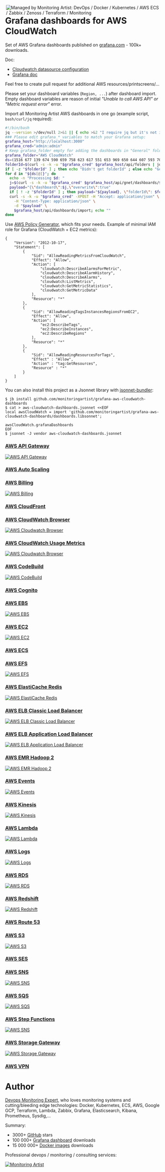 [<img src="https://monitoringartist.github.io/managed-by-monitoringartist.png" alt="Managed by Monitoring Artist: DevOps / Docker / Kubernetes / AWS ECS / Zabbix / Zenoss / Terraform / Monitoring" align="right"/>](http://www.monitoringartist.com 'DevOps / Docker / Kubernetes / AWS ECS / Zabbix / Zenoss / Terraform / Monitoring')

# Grafana dashboards for AWS CloudWatch

Set of AWS Grafana dashboards published on
[grafana.com](https://grafana.com/dashboards?dataSource=cloudwatch) -
100k+ downloads.

Doc:
- [Cloudwatch datasource configuration](https://grafana.com/docs/features/datasources/cloudwatch/)
- [Grafana doc](http://docs.grafana.org/)

Feel free to create pull request for additional AWS resources/printscreens/...

Please set your dashboard variables (`Region, ...`) after dashboard import.
Empty dashboard variables are reason of initial *"Unable to call AWS API" or "Metric request error"* error.

Import all Monitoring Artist AWS dashboards in one go (example script,
`bash/curl/jq` required):

```bash
#!/bin/bash
jq --version >/dev/null 2>&1 || { echo >&2 "I require jq but it's not installed.  Aborting."; exit 1; }
### Please edit grafana_* variables to match your Grafana setup:
grafana_host="http://localhost:3000"
grafana_cred="admin:admin"
# Keep grafana_folder empty for adding the dashboards in "General" folder
grafana_folder="AWS CloudWatch"
ds=(1516 677 139 674 590 659 758 623 617 551 653 969 650 644 607 593 707 575 1519 581 584 2969 8050 11099 11154 11155 12979 13018 13040 13104);
folderId=$(curl -s -k -u "$grafana_cred" $grafana_host/api/folders | jq -r --arg grafana_folder  "$grafana_folder" '.[] | select(.title==$grafana_folder).id')
if [ -z "$folderId" ] ; then echo "Didn't get folderId" ; else echo "Got folderId $folderId" ; fi
for d in "${ds[@]}"; do
  echo -n "Processing $d: "
  j=$(curl -s -k -u "$grafana_cred" $grafana_host/api/gnet/dashboards/$d | jq .json)
  payload="{\"dashboard\":$j,\"overwrite\":true"
  if [ ! -z "$folderId" ] ; then payload="${payload}, \"folderId\": $folderId }";  else payload="${payload} }" ; fi
  curl -s -k -u "$grafana_cred" -XPOST -H "Accept: application/json" \
    -H "Content-Type: application/json" \
    -d "$payload" \
    $grafana_host/api/dashboards/import; echo ""
done
```

Use [AWS Policy Generator](http://awspolicygen.s3.amazonaws.com/policygen.html),
which fits your needs. Example of minimal IAM role for Grafana (CloudWatch + EC2 metrics):

```
{
    "Version": "2012-10-17",
    "Statement": [
        {
            "Sid": "AllowReadingMetricsFromCloudWatch",
            "Effect": "Allow",
            "Action": [
                "cloudwatch:DescribeAlarmsForMetric",
                "cloudwatch:DescribeAlarmHistory",
                "cloudwatch:DescribeAlarms",
                "cloudwatch:ListMetrics",
                "cloudwatch:GetMetricStatistics",
                "cloudwatch:GetMetricData"
            ],
            "Resource": "*"
        },
        {
            "Sid": "AllowReadingTagsInstancesRegionsFromEC2",
            "Effect": "Allow",
            "Action": [
                "ec2:DescribeTags",
                "ec2:DescribeInstances",
                "ec2:DescribeRegions"
            ],
            "Resource": "*"
        },
        {
            "Sid": "AllowReadingResourcesForTags",
            "Effect" : "Allow",
            "Action" : "tag:GetResources",
            "Resource" : "*"
        }
    ]
}
```

You can also install this project as a Jsonnet library with [jsonnet-bundler](https://github.com/jsonnet-bundler/jsonnet-bundler):

```shell
$ jb install github.com/monitoringartist/grafana-aws-cloudwatch-dashboards
$ cat > aws-cloudwatch-dashboards.jsonnet <<EOF
local awsCloudWatch = import 'github.com/monitoringartist/grafana-aws-cloudwatch-dashboards/dashboards.libsonnet';

awsCloudWatch.grafanaDashboards
EOF
$ jsonnet -J vendor aws-cloudwatch-dashboards.jsonnet
```

### [AWS API Gateway](https://github.com/monitoringartist/grafana-aws-cloudwatch-dashboards/tree/master/aws-api-gateway)
[![AWS API Gateway](aws-api-gateway/aws-api-gateway.png)](https://github.com/monitoringartist/grafana-aws-cloudwatch-dashboards/tree/master/aws-api-gateway)

### [AWS Auto Scaling](https://github.com/monitoringartist/grafana-aws-cloudwatch-dashboards/tree/master/aws-autoscaling)

### [AWS Billing](https://github.com/monitoringartist/grafana-aws-cloudwatch-dashboards/tree/master/aws-billing)
[![AWS Billing](aws-billing/aws-billing.png)](https://github.com/monitoringartist/grafana-aws-cloudwatch-dashboards/tree/master/aws-billing)

### [AWS CloudFront](https://github.com/monitoringartist/grafana-aws-cloudwatch-dashboards/tree/master/aws-cloudfront)

### [AWS CloudWatch Browser](https://github.com/monitoringartist/grafana-aws-cloudwatch-dashboards/tree/master/aws-cloudwatch-browser)
[![AWS Cloudwatch Browser](aws-cloudwatch-browser/aws-cloudwatch-browser.png)](https://github.com/monitoringartist/grafana-aws-cloudwatch-dashboards/tree/master/aws-cloudwatch-browser)

### [AWS CloudWatch Usage Metrics](https://github.com/monitoringartist/grafana-aws-cloudwatch-dashboards/tree/master/aws-cloudwatch-usage-metrics)
[![AWS Cloudwatch Browser](aws-cloudwatch-usage-metrics/aws-cloudwatch-usage-metrics.png)](https://github.com/monitoringartist/grafana-aws-cloudwatch-dashboards/tree/master/aws-cloudwatch-usage-metrics)

### [AWS CodeBuild](https://github.com/monitoringartist/grafana-aws-cloudwatch-dashboards/tree/master/aws-codebuild)
[![AWS CodeBuild](aws-codebuild/aws-codebuild.png)](https://github.com/monitoringartist/grafana-aws-cloudwatch-dashboards/tree/master/aws-codebuild)

### [AWS Cognito](https://github.com/monitoringartist/grafana-aws-cloudwatch-dashboards/tree/master/aws-cognito)

### [AWS EBS](https://github.com/monitoringartist/grafana-aws-cloudwatch-dashboards/tree/master/aws-ebs)
[![AWS EBS](aws-ebs/aws-ebs.png)](https://github.com/monitoringartist/grafana-aws-cloudwatch-dashboards/tree/master/aws-ebs)

### [AWS EC2](https://github.com/monitoringartist/grafana-aws-cloudwatch-dashboards/tree/master/aws-ec2)
[![AWS EC2](aws-ec2/aws-ec2.png)](https://github.com/monitoringartist/grafana-aws-cloudwatch-dashboards/tree/master/aws-ec2)

### [AWS ECS](https://github.com/monitoringartist/grafana-aws-cloudwatch-dashboards/tree/master/aws-ecs)

### [AWS EFS](https://github.com/monitoringartist/grafana-aws-cloudwatch-dashboards/tree/master/aws-efs)
[![AWS EFS](aws-efs/aws-efs.png)](https://github.com/monitoringartist/grafana-aws-cloudwatch-dashboards/tree/master/aws-efs)

### [AWS ElastiCache Redis](https://github.com/monitoringartist/grafana-aws-cloudwatch-dashboards/tree/master/aws-elasticache)
[![AWS ElastiCache Redis](aws-elasticache/aws-elasticache-redis.png)](https://github.com/monitoringartist/grafana-aws-cloudwatch-dashboards/tree/master/aws-elasticache)

### [AWS ELB Classic Load Balancer](https://github.com/monitoringartist/grafana-aws-cloudwatch-dashboards/tree/master/aws-elb)
[![AWS ELB Classic Load Balancer](aws-elb/aws-elb-classic-lb.png)](https://github.com/monitoringartist/grafana-aws-cloudwatch-dashboards/tree/master/aws-elb)

### [AWS ELB Application Load Balancer](https://github.com/monitoringartist/grafana-aws-cloudwatch-dashboards/tree/master/aws-elb)
[![AWS ELB Application Load Balancer](aws-elb/aws-elb-application-lb.png)](https://github.com/monitoringartist/grafana-aws-cloudwatch-dashboards/tree/master/aws-elb)

### [AWS EMR Hadoop 2](https://github.com/monitoringartist/grafana-aws-cloudwatch-dashboards/tree/master/aws-emr)
[![AWS EMR Hadoop 2](aws-emr/aws-emr-hadoop-2.png)](https://github.com/monitoringartist/grafana-aws-cloudwatch-dashboards/tree/master/aws-emr)

### [AWS Events](https://github.com/monitoringartist/grafana-aws-cloudwatch-dashboards/tree/master/aws-events)
[![AWS Events](aws-events/aws-events.png)](https://github.com/monitoringartist/grafana-aws-cloudwatch-dashboards/tree/master/aws-events)

### [AWS Kinesis](https://github.com/monitoringartist/grafana-aws-cloudwatch-dashboards/tree/master/aws-kinesis)
[![AWS Kinesis](aws-kinesis/aws-kinesis.png)](https://github.com/monitoringartist/grafana-aws-cloudwatch-dashboards/tree/master/aws-kinesis)

### [AWS Lambda](https://github.com/monitoringartist/grafana-aws-cloudwatch-dashboards/tree/master/aws-lambda)
[![AWS Lambda](aws-lambda/aws-lambda.png)](https://github.com/monitoringartist/grafana-aws-cloudwatch-dashboards/tree/master/aws-lambda)

### [AWS Logs](https://github.com/monitoringartist/grafana-aws-cloudwatch-dashboards/tree/master/aws-logs)
[![AWS Logs](aws-logs/aws-logs.png)](https://github.com/monitoringartist/grafana-aws-cloudwatch-dashboards/tree/master/aws-logs)

### [AWS RDS](https://github.com/monitoringartist/grafana-aws-cloudwatch-dashboards/tree/master/aws-rds)
[![AWS RDS](aws-rds/aws-rds.png)](https://github.com/monitoringartist/grafana-aws-cloudwatch-dashboards/tree/master/aws-rds)

### [AWS Redshift](https://github.com/monitoringartist/grafana-aws-cloudwatch-dashboards/tree/master/aws-redshift)
[![AWS Redshift](aws-redshift/aws-redshift.png)](https://github.com/monitoringartist/grafana-aws-cloudwatch-dashboards/tree/master/aws-redshift)

### [AWS Route 53](https://github.com/monitoringartist/grafana-aws-cloudwatch-dashboards/tree/master/aws-route-53)

### [AWS S3](https://github.com/monitoringartist/grafana-aws-cloudwatch-dashboards/tree/master/aws-s3)
[![AWS S3](aws-s3/aws-s3.png)](https://github.com/monitoringartist/grafana-aws-cloudwatch-dashboards/tree/master/aws-s3)

### [AWS SES](https://github.com/monitoringartist/grafana-aws-cloudwatch-dashboards/tree/master/aws-ses)

### [AWS SNS](https://github.com/monitoringartist/grafana-aws-cloudwatch-dashboards/tree/master/aws-sns)
[![AWS SNS](aws-sns/aws-sns.png)](https://github.com/monitoringartist/grafana-aws-cloudwatch-dashboards/tree/master/aws-sns)

### [AWS SQS](https://github.com/monitoringartist/grafana-aws-cloudwatch-dashboards/tree/master/aws-sqs)
[![AWS SQS](aws-sqs/aws-sqs.png)](https://github.com/monitoringartist/grafana-aws-cloudwatch-dashboards/tree/master/aws-sqs)

### [AWS Step Functions](https://github.com/monitoringartist/grafana-aws-cloudwatch-dashboards/tree/master/aws-step-functions)
[![AWS SNS](aws-step-functions/aws-step-functions.png)](https://github.com/monitoringartist/grafana-aws-cloudwatch-dashboards/tree/master/aws-step-functions)

### [AWS Storage Gateway](https://github.com/monitoringartist/grafana-aws-cloudwatch-dashboards/tree/master/aws-storage-gateway)
[![AWS Storage Gateway](aws-storage-gateway/aws-storage-gateway.png)](https://github.com/monitoringartist/grafana-aws-cloudwatch-dashboards/tree/master/aws-storage-gateway)

### [AWS VPN](https://github.com/monitoringartist/grafana-aws-cloudwatch-dashboards/tree/master/aws-vpn)

# Author

[Devops Monitoring Expert](http://www.jangaraj.com 'DevOps / Docker / Kubernetes / AWS ECS / Google GCP / Zabbix / Zenoss / Terraform / Monitoring'),
who loves monitoring systems and cutting/bleeding edge technologies: Docker,
Kubernetes, ECS, AWS, Google GCP, Terraform, Lambda, Zabbix, Grafana, Elasticsearch,
Kibana, Prometheus, Sysdig,...

Summary:
* 3000+ [GitHub](https://github.com/monitoringartist/) stars
* 100 000+ [Grafana dashboard](https://grafana.net/monitoringartist) downloads
* 15 000 000+ [Docker images](https://hub.docker.com/u/monitoringartist/) downloads

Professional devops / monitoring / consulting services:

[![Monitoring Artist](http://monitoringartist.com/img/github-monitoring-artist-logo.jpg)](http://www.monitoringartist.com 'DevOps / Docker / Kubernetes / AWS ECS / Google GCP / Zabbix / Zenoss / Terraform / Monitoring')
